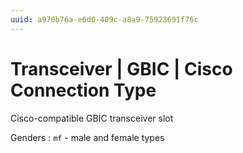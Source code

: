 ```yaml
---
uuid: a970b76a-e6d0-409c-a8a9-75923691f76c
---
```

# Transceiver | GBIC | Cisco Connection Type

Cisco-compatible GBIC transceiver slot

Genders
: `mf` - male and female types

